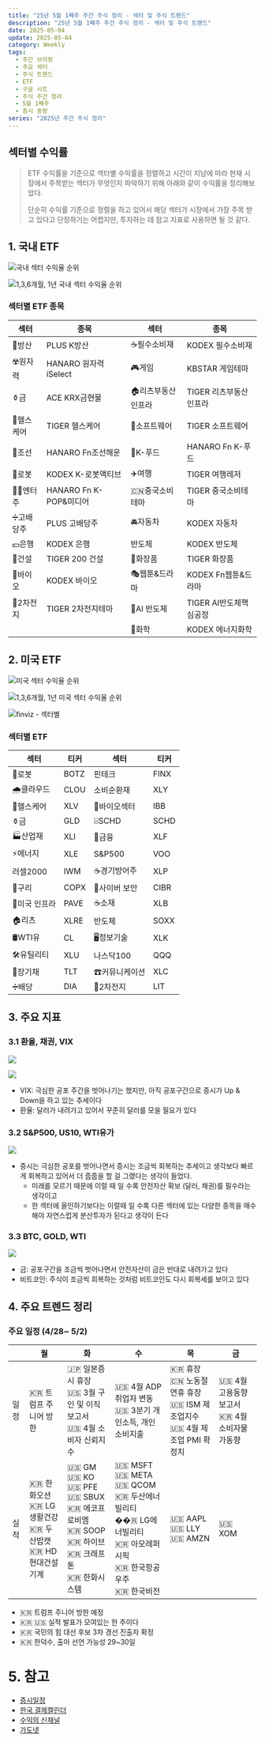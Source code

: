 ```yaml
---
title: "25년 5월 1째주 주간 주식 정리 - 섹터 및 주식 트랜드"
description: "25년 5월 1째주 주간 주식 정리 - 섹터 및 주식 트랜드"
date: 2025-05-04
update: 2025-05-04
category: Weekly
tags:
  - 주간 브리핑
  - 주요 섹터
  - 주식 트랜드
  - ETF
  - 구글 시트
  - 주식 주간 정리
  - 5월 1째주
  - 증시 동량
series: "2025년 주간 주식 정리"
---
```


## 섹터별 수익률

> ETF 수익률을 기준으로 섹터별 수익률을 정렬하고 시간이 지남에 따라 현재 시장에서 주목받는 섹터가 무엇인지 파악하기 위해 아래와 같이 수익률을 정리해보았다.
>
> 단순히 수익률 기준으로 정렬을 하고 있어서 해당 섹터가 시장에서 가장 주목 받고 있다고 단정하기는 어렵지만, 투자하는 데 참고 지표로 사용하면 될 것 같다.

## 1. 국내 ETF

![국내 섹터 수익율 순위](image-20250505162439397.png)

![1,3,6개월, 1년 국내 섹터 수익율 순위](image-20250505162453369.png)

### 섹터별 ETF 종목

| **섹터** | **종목**               | **섹터**      | **종목**              |
| ---------- | ---------------------- | ----------------- | ---------------------- |
| 🔫방산      | PLUS K방산             | ☕️필수소비재       | KODEX 필수소비재       |
| ☢️원자력    | HANARO 원자력iSelect   | 🎮게임             | KBSTAR 게임테마        |
| ⚱️금        | ACE KRX금현물          | 🏠리츠부동산인프라 | TIGER 리츠부동산인프라 |
| 🏥헬스케어  | TIGER 헬스케어         | 💾소프트웨어       | TIGER 소프트웨어       |
| 🚢조선      | HANARO Fn조선해운      | 🍕K-푸드           | HANARO Fn K-푸드       |
| 🤖로봇      | KODEX K-로봇액티브     | ✈️여행             | TIGER 여행레저         |
| 👩‍🎤엔터주   | HANARO Fn K-POP&미디어 | 🇨🇳중국소비테마    | TIGER 중국소비테마     |
| ➗고배당주  | PLUS 고배당주          | 🚘자동차           | KODEX 자동차           |
| 💵은행      | KODEX 은행             | 반도체            | KODEX 반도체           |
| 🚧건설      | TIGER 200 건설         | 💄화장품           | TIGER 화장품           |
| 🧬바이오    | KODEX 바이오           | 🎭웹툰&드라마      | KODEX Fn웹툰&드라마    |
| 🪫2차전지   | TIGER 2차전지테마      | 🤖AI 반도체        | TIGER AI반도체핵심공정 |
|            |                        | 🧪화학             | KODEX 에너지화학       |

## 2. 미국 ETF

![미국 섹터 수익율 순위](image-20250505162538056.png)

![1,3,6개월, 1년 미국 섹터 수익율 순위](image-20250505162550784.png)

![finviz - 섹터별](image-20250505162636746.png)

### 섹터별 ETF

| 섹터         | **티커** | **섹터**      | **티커** |
| ------------ | -------- | ------------- | -------- |
| 🤖로봇        | BOTZ     | 핀테크        | FINX     |
| 🌧️클라우드    | CLOU     | 소비순환재    | XLY      |
| 🏥헬스케어    | XLV      | 🧬바이오섹터   | IBB      |
| ⚱️금          | GLD      | ⌹SCHD         | SCHD     |
| 🏭산업재      | XLI      | 🏦금융         | XLF      |
| ⚡️에너지      | XLE      | S&P500        | VOO      |
| 러셀2000     | IWM      | ☕️경기방어주   | XLP      |
| 🔌구리        | COPX     | 🔐사이버 보안  | CIBR     |
| 🌉미국 인프라 | PAVE     | ☕️소재         | XLB      |
| 🏠리츠        | XLRE     | 반도체        | SOXX     |
| 🛢️WTI유       | CL       | 🖥️정보기술     | XLK      |
| 🛠️유틸리티    | XLU      | 나스닥100     | QQQ      |
| 📄장기채      | TLT      | ☎커뮤니케이션 | XLC      |
| ➗배당        | DIA      | 🪫2차전지      | LIT      |



## 3. 주요 지표

### 3.1 환율, 채권, VIX

![](image-20250505162650475.png)

![](image-20250505162659350.png)

- VIX: 극심한 공포 주간을 벗어나기는 했지만, 아직 공포구간으로 증시가 Up & Down을 하고 있는 추세이다
- 환율: 달러가 내려가고 있어서 꾸준히 달러를 모을 필요가 있다

### 3.2 S&P500, US10, WTI유가

![](image-20250505162713229.png)

- 증시는 극심한 공포를 벗어나면서 증시는 조금씩 회복하는 추세이고 생각보다 빠르게 회복하고 있어서 더 줍줍을 할 걸 그랬다는 생각이 들었다.
  - 미래를 모르기 때문에 이럴 때 일 수록 안전자산 확보 (달러, 채권)를 필수라는 생각이고
  - 한 섹터에 올인하기보다는 이럴때 일 수록 다른 섹터에 있는 다양한 종목을 매수해야 자연스럽게 분산투자가 된다고 생각이 든다

### 3.3 BTC, GOLD, WTI

![](image-20250505162733288.png)

- 금: 공포구간을 조금씩 벗어나면서 안전자산이 금은 반대로 내려가고 있다
- 비트코인: 주식이 조금씩 회복하는 것처럼 비트코인도 다시 회복세를 보이고 있다

## 4. 주요 트렌드 정리

### 주요 일정 (4/28~ 5/2)

|      | 월                                                           | 화                                                           | 수                                                           | 목                                                           | 금                                              |
| ---- | ------------------------------------------------------------ | ------------------------------------------------------------ | ------------------------------------------------------------ | ------------------------------------------------------------ | ----------------------------------------------- |
| 일정 | 🇰🇷 트럼프 주니어 방한                                        | 🇯🇵 일본증시 휴장<br/>🇺🇸 3월 구인 및 이직보고서<br/>🇺🇸 4월 소비자 신뢰지수 | 🇺🇸 4월 ADP 취업자 변동<br/>🇺🇸 3분기 개인소득, 개인소비지출   | 🇰🇷 휴장<br/>🇨🇳 노동절 연휴 휴장<br/>🇺🇸 ISM 제조업지수<br/>🇺🇸 4월 제조업 PMI 확정치 | 🇺🇸 4월 고용동향보고서<br/>🇰🇷 4월 소비자물가동향 |
| 실적 | 🇰🇷 한화오션<br/>🇰🇷 LG생활건강<br/>🇰🇷 두산밥캣<br/>🇰🇷 HD현대건설기계 | 🇺🇸 GM<br/>🇺🇸 KO<br/>🇺🇸 PFE<br/>🇺🇸 SBUX<br/>🇰🇷 에코프로비엠<br/>🇰🇷 SOOP<br/>🇰🇷 하이브<br/>🇰🇷 크래프톤<br/>🇰🇷 한화시스템 | 🇺🇸 MSFT<br/>🇺🇸 META<br/>🇺🇸 QCOM<br/>🇰🇷 두산에너빌리티<br/>��🇷 LG에너빌리티<br/>🇰🇷 아모레퍼시픽<br/>🇰🇷 한국항공우주 <br/>🇰🇷 한국비전 | 🇺🇸 AAPL<br/>🇺🇸 LLY<br/>🇺🇸 AMZN                               | 🇺🇸 XOM                                          |



- 🇰🇷 트럼프 주니어 방한 예정
- 🇰🇷 🇺🇸 실적 발표가 모여있는 한 주이다
- 🇰🇷 국민의 힘 대선 후보 3차 경선 진출자 확정
- 🇰🇷 한덕수, 출마 선언 가능성 29~30일

# **5. 참고**

- [증시일정](https://securities.miraeasset.com/hkr/hkr1003/n13.do)
- [한국 결제캘린더](https://kr.investing.com/economic-calendar/)
- [수익의 신채널](https://contents.premium.naver.com/season/god/contents/250426173234334hq)
- [가도넷](https://contents.premium.naver.com/0301/gadonet/contents/250427100426593kk)
